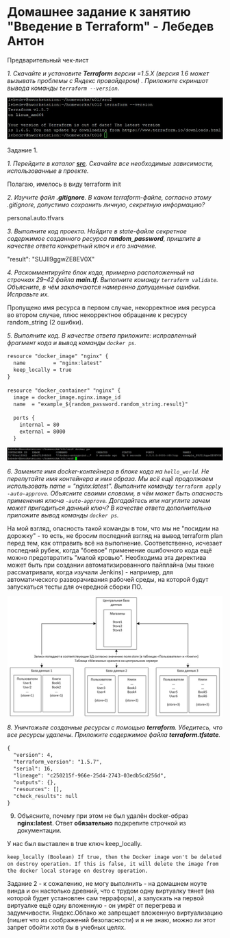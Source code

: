 # Домашнее задание к занятию "Введение в Terraform" - Лебедев Антон

Предварительный чек-лист

*1. Скачайте и установите **Terraform** версии =1.5.Х (версия 1.6 может вызывать проблемы с Яндекс провайдером) . Приложите скриншот вывода команды ```terraform --version```.*

![Screenshot_1](https://github.com/Lebedun/HomeWork-Blank/blob/t01/img/Screenshot_1.jpg)

Задание 1.

*1. Перейдите в каталог [**src**](https://github.com/netology-code/ter-homeworks/tree/main/01/src). Скачайте все необходимые зависимости, использованные в проекте.*

Полагаю, имелось в виду terraform init

*2. Изучите файл **.gitignore**. В каком terraform-файле, согласно этому .gitignore, допустимо сохранить личную, секретную информацию?*

personal.auto.tfvars

*3. Выполните код проекта. Найдите  в state-файле секретное содержимое созданного ресурса **random_password**, пришлите в качестве ответа конкретный ключ и его значение.*

 "result": "SUJIl9ggwZE8EV0X"

*4. Раскомментируйте блок кода, примерно расположенный на строчках 29–42 файла **main.tf**.*
*Выполните команду ```terraform validate```. Объясните, в чём заключаются намеренно допущенные ошибки. Исправьте их.*

Пропущено имя ресурса в первом случае, некорректное имя ресурса во втором случае, плюс некорректное обращение к ресурсу random_string (2 ошибки).

*5. Выполните код. В качестве ответа приложите: исправленный фрагмент кода и вывод команды ```docker ps```.*

```
resource "docker_image" "nginx" {
  name         = "nginx:latest"
  keep_locally = true
}

resource "docker_container" "nginx" {
  image = docker_image.nginx.image_id
  name  = "example_${random_password.random_string.result}"

  ports {
    internal = 80
    external = 8000
  }
```

![Screenshot_2](https://github.com/Lebedun/HomeWork-Blank/blob/t01/img/Screenshot_2.jpg)

*6. Замените имя docker-контейнера в блоке кода на ```hello_world```. Не перепутайте имя контейнера и имя образа. Мы всё ещё продолжаем использовать name = "nginx:latest". Выполните команду ```terraform apply -auto-approve```. Объясните своими словами, в чём может быть опасность применения ключа  ```-auto-approve```. Догадайтесь или нагуглите зачем может пригодиться данный ключ? В качестве ответа дополнительно приложите вывод команды ```docker ps```.*

На мой взгляд, опасность такой команды в том, что мы не "посидим на дорожку" - то есть, не бросим последний взгляд на вывод terraform plan перед тем, как отправить всё на выполнение. Соответственно, исчезает последний рубеж, когда "боевое" применение ошибочного кода ещё можно предотвратить "малой кровью". Необходима эта директива может быть при создании автоматизированного пайплайна (мы такие рассматривали, когда изучали Jenkins) - например, для автоматического разворачивания рабочей среды, на которой будут запускаться тесты для очередной сборки ПО.

![Screenshot_3](https://github.com/Lebedun/HomeWork-Blank/blob/t01/img/Screenshot_3.jpg)

*8. Уничтожьте созданные ресурсы с помощью **terraform**. Убедитесь, что все ресурсы удалены. Приложите содержимое файла **terraform.tfstate**.*

```
{
  "version": 4,
  "terraform_version": "1.5.7",
  "serial": 16,
  "lineage": "c250215f-966e-25d4-2743-03edb5cd256d",
  "outputs": {},
  "resources": [],
  "check_results": null
}
```

9. Объясните, почему при этом не был удалён docker-образ **nginx:latest**. Ответ **обязательно** подкрепите строчкой из документации.

У нас был выставлен в true ключ keep_locally.
```
keep_locally (Boolean) If true, then the Docker image won't be deleted on destroy operation. If this is false, it will delete the image from the docker local storage on destroy operation.
```

Задание 2 - к сожалению, не могу выполнить - на домашнем ноуте винда и он настолько древний, что с трудом одну виртуалку тянет (на которой будет установлен сам терраформ), а запускать на первой виртуалке ещё одну вложенную - он умрёт от перегрева и задумчивости. Яндекс.Облако же запрещает вложенную виртуализацию (пишет что из соображений безопасности) и я не знаю, можно ли этот запрет обойти хотя бы в учебных целях.
